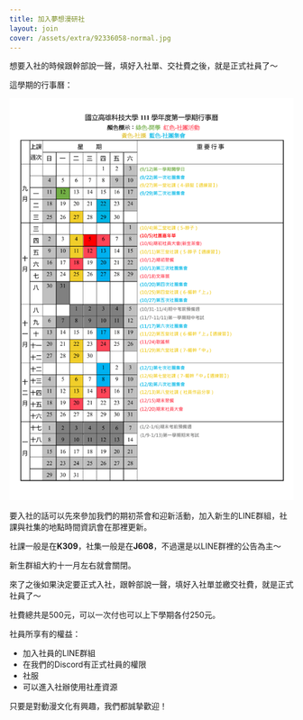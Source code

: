 ```yaml
---
title: 加入夢想漫研社
layout: join
cover: /assets/extra/92336058-normal.jpg
---
```


想要入社的時候跟幹部說一聲，填好入社單、交社費之後，就是正式社員了〜

這學期的行事曆：

![111-1行事曆](/assets/calendar/111-1.png)

要入社的話可以先來參加我們的期初茶會和迎新活動，加入新生的LINE群組，社課與社集的地點時間資訊會在那裡更新。

社課一般是在**K309**，社集一般是在**J608**，不過還是以LINE群裡的公告為主〜

新生群組大約十一月左右就會關閉。

來了之後如果決定要正式入社，跟幹部說一聲，填好入社單並繳交社費，就是正式社員了〜

社費總共是500元，可以一次付也可以上下學期各付250元。

社員所享有的權益：

- 加入社員的LINE群組
- 在我們的Discord有正式社員的權限
- 社服
- 可以進入社辦使用社產資源

只要是對動漫文化有興趣，我們都誠摯歡迎！
